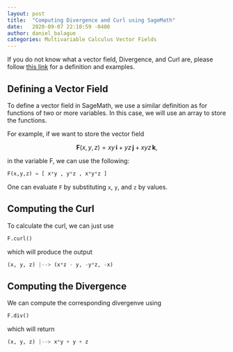 ```yaml
---
layout: post
title:  "Computing Divergence and Curl using SageMath"
date:   2020-09-07 22:10:59 -0400
author: daniel_balague
categories: Multivariable Calculus Vector Fields
---
```



If you do not know what a vector field, Divergence, and Curl are, please follow [this link](/mathwithsagemath/multivarcalc/vectorfields/index.html) for a definition and examples.

## Defining a Vector Field

To define a vector field in SageMath, we use a similar definition as for functions of two or more variables. In this case, we will use an array to store the functions.

For example, if we want to store the vector field 

$$
\mathbf{F} (x,y,z) = xy\,\mathbf{i} + yz\,\mathbf{j} + xyz \,\mathbf{k},
$$

in the variable F, we can use the following:

```python
F(x,y,z) = [ x*y , y*z , x*y*z ]
```

One can evaluate ```F``` by substituting `x`, `y`, and `z` by values.

## Computing the Curl 
To calculate the curl, we can just use
```python
F.curl()
```

which will produce the output
```python
(x, y, z) |--> (x*z - y, -y*z, -x)
```

## Computing the Divergence
We can compute the corresponding divergenve using
``` python
F.div()
```

which will return
```python
(x, y, z) |--> x*y + y + z
```